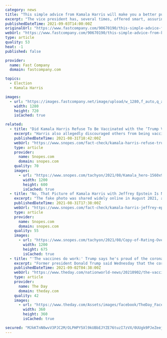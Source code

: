```yaml
---
category: news
title: "This simple advice from Kamala Harris will make you a better public speaker"
excerpt: "The vice president has, several times, offered smart, assuring words to nervous workers and students that this communications coach says are spot-on."
publishedDateTime: 2021-09-03T14:00:00Z
originalUrl: "https://www.fastcompany.com/90670190/this-simple-advice-from-kamala-harris-will-make-you-a-better-public-speaker"
webUrl: "https://www.fastcompany.com/90670190/this-simple-advice-from-kamala-harris-will-make-you-a-better-public-speaker"
type: article
quality: 53
heat: -1
published: false

provider:
  name: Fast Company
  domain: fastcompany.com

topics:
  - Election
  - Kamala Harris

images:
  - url: "https://images.fastcompany.net/image/upload/w_1280,f_auto,q_auto,fl_lossy/wp-cms/uploads/2021/09/p-1-this-simple-advice-from-kamala-harris-will-make-you-a-better-public-speaker.png"
    width: 1280
    height: 720
    isCached: true

related:
  - title: "Did Kamala Harris Refuse To Be Vaccinated with the ‘Trump Vaccine’?"
    excerpt: "Harris also allegedly discouraged others from being vaccinated against COVID-19 during the 2020 election campaign."
    publishedDateTime: 2021-08-31T18:42:00Z
    webUrl: "https://www.snopes.com/fact-check/kamala-harris-refuse-trump-vaccine/"
    type: article
    provider:
      name: Snopes.com
      domain: snopes.com
    quality: 70
    images:
      - url: "https://www.snopes.com/tachyon/2021/08/Kamala_hero-1560x936-1-e1630430333267.jpeg"
        width: 1200
        height: 600
        isCached: true
  - title: "No, That Picture of Kamala Harris with Jeffrey Epstein Is Not Real"
    excerpt: "The fake photo was shared widely online in August 2021, and was even posted by a Republican congressional candidate in Texas."
    publishedDateTime: 2021-08-31T17:38:00Z
    webUrl: "https://www.snopes.com/fact-check/kamala-harris-jeffrey-epstein-pic/"
    type: article
    provider:
      name: Snopes.com
      domain: snopes.com
    quality: 55
    images:
      - url: "https://www.snopes.com/tachyon/2021/08/Copy-of-Rating-Overlay-FEATURED-IMG-37.png"
        width: 1200
        height: 675
        isCached: true
  - title: "'The vaccines do work:' Trump says he's proud of the coronavirus vaccine but rejects any mandates"
    excerpt: "Former president Donald Trump said Wednesday that the coronavirus vaccine is effective and that more Americans should get the shot, but that mandates"
    publishedDateTime: 2021-09-02T04:38:00Z
    webUrl: "https://www.theday.com/nationworld-news/20210902/the-vaccines-do-work-trump-says-hes-proud-of-coronavirus-vaccine-but-rejects-any-mandates"
    type: article
    provider:
      name: The Day
      domain: theday.com
    quality: 42
    images:
      - url: "https://www.theday.com/Assets/images/facebook/TheDay_Facebook_OG-360px.png"
        width: 360
        height: 360
        isCached: true

secured: "MJkKTnN0wvV3PJC2M/OLPHPY5Xl9kUBbEJYZE76tuzI7zVX/0UUgk9PJeZeej++Pq+tEyS2inwjiv0JzMlAI8No2InOXF0W6G8JDVv9yYo8rVpM6SqHp6Eb+FyKknItlLKvRPMZLJV0JApVdXwMndCpoYmRxHWHukapIJcm0ezNwXgCyuqkL9U8x9lGndKun568t+S7XQIv+7KQ206g+q3nHYUEyycCZEN+4ZJoZrhgOMDfqKxsaXxvHwnEoXzJQp4bpWl5a/GAEdYl9ybiVWiBgpVfKogEKvcwsn0HO7UGAawgGDOJVaIHTvUpobVm65/BBmdVS8GwW6Cf5u7NIbavYZqio+dNNXpdiwL3zS6E=;vg1CEx77XjaOV2o4agtuEA=="
---
```


